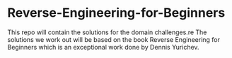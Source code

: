 # Reverse-Engineering-for-Beginners
This repo will  contain the solutions for the domain challenges.re
The solutions we work out will be based on the book Reverse Engineering for Beginners which is an exceptional work done by Dennis Yurichev.


